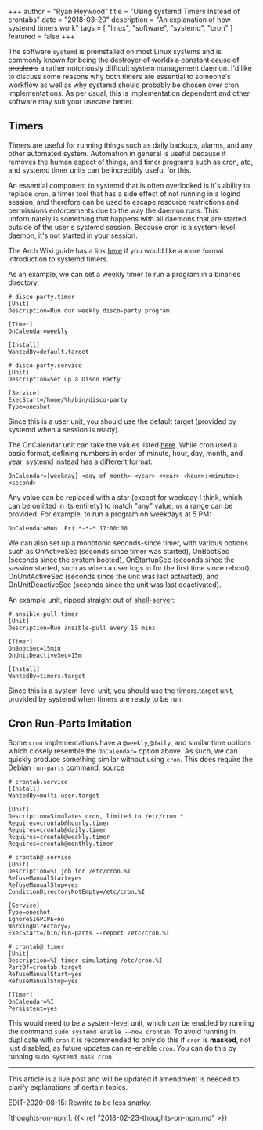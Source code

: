 +++
author = "Ryan Heywood"
title = "Using systemd Timers Instead of crontabs"
date = "2018-03-20"
description = "An explanation of how systemd timers work"
tags = [
    "linux",
    "software",
    "systemd",
    "cron"
]
featured = false
+++

The software `systemd` is preinstalled on most Linux systems and is commonly
known for being ~~the destroyer of worlds~~ ~~a constant cause of problems~~
a rather notoriously difficult system management daemon. I'd like to discuss
some reasons why both timers are essential to someone's workflow as well as why
systemd should probably be chosen over cron implementations. As per usual, this
is implementation dependent and other software may suit your usecase better.

## Timers

Timers are useful for running things such as daily backups, alarms, and
any other automated system. Automation in general is useful because it removes
the human aspect of things, and timer programs such as cron, atd, and systemd
timer units can be incredibly useful for this.

An essential component to systemd that is often overlooked is it's ability to
replace `cron`, a timer tool that has a side effect of not running in a logind
session, and therefore can be used to escape resource restrictions and
permissions enforcements due to the way the daemon runs. This unfortunately is
something that happens with all daemons that are started outside of the
user's systemd session. Because cron is a system-level daemon, it's not started
in your session.

The Arch Wiki guide has a link [here][wiki-arch-systemd-timers] if you would
like a more formal introduction to systemd timers.

As an example, we can set a weekly timer to run a program in a binaries
directory:

```
# disco-party.timer
[Unit]
Description=Run our weekly disco-party program.

[Timer]
OnCalendar=weekly

[Install]
WantedBy=default.target

# disco-party.service
[Unit]
Description=Set up a Disco Party

[Service]
ExecStart=/home/%h/bin/disco-party
Type=oneshot
```

Since this is a user unit, you should use the default target (provided by
systemd when a session is ready).

The OnCalendar unit can take the values listed [here][systemd-realtime]. While
cron used a basic format, defining numbers in order of minute, hour, day,
month, and year, systemd instead has a different format:

```
OnCalendar=[weekday] <day of month>-<year>-<year> <hour>:<minute>:<second>
```

Any value can be replaced with a star (except for weekday I think, which can be
omitted in its entirety) to match "any" value, or a range can be provided. For example, to run a program on weekdays at 5 PM:

```
OnCalendar=Mon..Fri *-*-* 17:00:00
```

We can also set up a monotonic seconds-since timer, with various options such
as OnActiveSec (seconds since timer was started), OnBootSec (seconds since the
system booted), OnStartupSec (seconds since the *session* started, such as
when a user logs in for the first time since reboot), OnUnitActiveSec (seconds
since the unit was last activated), and OnUnitDeactiveSec (seconds since the
unit was last deactivated).

An example unit, ripped straight out of [shell-server][shell-server-ansible]:

```
# ansible-pull.timer
[Unit]
Description=Run ansible-pull every 15 mins

[Timer]
OnBootSec=15min
OnUnitDeactiveSec=15m

[Install]
WantedBy=timers.target
```

Since this is a system-level unit, you should use the timers.target unit,
provided by systemd when timers are ready to be run.

## Cron Run-Parts Imitation

Some `cron` implementations have a `@weekly`,`@daily`, and similar time options
which closely resemble the `OnCalendar=` option above. As such, we can
quickly produce something similar without using `cron`. This does require the
Debian `run-parts` command. [source][shell-server-cron]

```
# crontab.service
[Install]
WantedBy=multi-user.target

[Unit]
Description=Simulates cron, limited to /etc/cron.*
Requires=crontab@hourly.timer
Requires=crontab@daily.timer
Requires=crontab@weekly.timer
Requires=crontab@monthly.timer

# crontab@.service
[Unit]
Description=%I job for /etc/cron.%I
RefuseManualStart=yes
RefuseManualStop=yes
ConditionDirectoryNotEmpty=/etc/cron.%I

[Service]
Type=oneshot
IgnoreSIGPIPE=no
WorkingDirectory=/
ExecStart=/bin/run-parts --report /etc/cron.%I

# crontab@.timer
[Unit]
Description=%I timer simulating /etc/cron.%I
PartOf=crontab.target
RefuseManualStart=yes
RefuseManualStop=yes

[Timer]
OnCalendar=%I
Persistent=yes
```

This would need to be a system-level unit, which can be enabled by running the
command `sudo systemd enable --now crontab`. To avoid running in duplicate with
`cron` it is recommended to only do this if `cron` is **masked**, not just
disabled, as future updates can re-enable `cron`. You can do this by running
`sudo systemd mask cron`.

---

This article is a live post and will be updated if amendment is needed to
clarify explanations of certain topics.

EDIT-2020-08-15: Rewrite to be less snarky.

[wiki-arch-systemd-timers]: https://wiki.archlinux.org/index.php/Systemd/Timers
[systemd-realtime]: https://www.freedesktop.org/software/systemd/man/systemd.timer.html#OnCalendar=
[thoughts-on-npm]: {{< ref "2018-02-23-thoughts-on-npm.md" >}}
<!-- I have pinned the blob here as `master` may change the location of the lines in the future -->
[shell-server-ansible]: https://github.com/hashbang/shell-server/blob/d37bad8/ansible/tasks/hashbang/main.yml#L93-L101
[shell-server-cron]: https://github.com/hashbang/shell-server/blob/master/ansible/tasks/cron/main.yml
